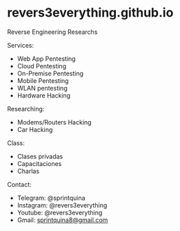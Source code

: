 # revers3everything.github.io
Reverse Engineering Researchs

Services:

  - Web App Pentesting
  - Cloud Pentesting
  - On-Premise Pentesting
  - Mobile Pentesting
  - WLAN pentesting
  - Hardware Hacking
    
Researching:

  - Modems/Routers Hacking
  - Car Hacking

Class:
  - Clases privadas
  - Capacitaciones
  - Charlas

Contact:

  - Telegram: @sprintquina
  - Instagram: @revers3everything
  - Youtube: @revers3everything
  - Gmail: sprintquina8@gmail.com
    


